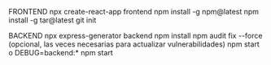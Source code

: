 FRONTEND
npx create-react-app frontend
npm install -g npm@latest
npm install -g tar@latest
git init

BACKEND
npx express-generator backend
npm install
npm audit fix --force (opcional, las veces necesarias para actualizar vulnerabilidades)
npm start  o  DEBUG=backend:* npm start
